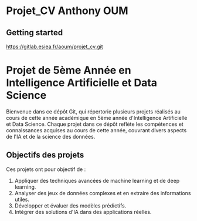 # Projet_CV Anthony OUM

## Getting started
https://gitlab.esiea.fr/aoum/projet_cv.git

# Projet de 5ème Année en Intelligence Artificielle et Data Science

Bienvenue dans ce dépôt Git, qui répertorie plusieurs projets réalisés au cours de cette année académique en 5ème année d'Intelligence Artificielle et Data Science. Chaque projet dans ce dépôt reflète les compétences et connaissances acquises au cours de cette année, couvrant divers aspects de l'IA et de la science des données.

## Objectifs des projets

Ces projets ont pour objectif de :

1. Appliquer des techniques avancées de machine learning et de deep learning.
2. Analyser des jeux de données complexes et en extraire des informations utiles.
3. Développer et évaluer des modèles prédictifs.
4. Intégrer des solutions d'IA dans des applications réelles.

